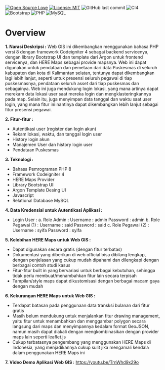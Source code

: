 [![Open Source Love](https://badges.frapsoft.com/os/v1/open-source.svg?style=flat)](https://github.com/ellerbrock/open-source-badges/)
[![License: MIT](https://img.shields.io/badge/License-MIT-green.svg)](https://opensource.org/licenses/MIT)
![GitHub last commit](https://img.shields.io/github/last-commit/devancakra/Web-Pendaftaran-Codeigniter4-Sederhana)
![CI4](https://img.shields.io/badge/-Codeigniter4-black?style=flat&logo=Codeigniter)
![Bootstrap](https://img.shields.io/badge/-Bootstrap-purple.svg?&logo=bootstrap&logoColor=white)
![PHP](https://img.shields.io/badge/-PHP-grey.svg?&logo=PHP&logoColor=white)
![MySQL](https://img.shields.io/badge/-MySQL-blue.svg?style=flat&logo=mysql&logoColor=white)

# Overview

**1.	Narasi Deskripsi :**
Web GIS ini dikembangkan menggunakan bahasa PHP versi 8 dengan framework Codeigniter 4 sebagai backend servicenya, dengan library Bootstrap UI dan template dari Argon untuk frontend servicenya, dan HERE Maps sebagai provide mapsnya. Web ini dapat digunakan untuk pendataan dan pemetaan dari data Puskesmas di seluruh kabupaten dan kota di Kalimantan selatan, tentunya dapat dikembangkan lagi lebih lanjut, seperti untuk presensi seluruh pegawai di tiap puskesmasnya, pendataan seluruh asset dari tiap puskesmas dan sebagainya. Web ini juga mendukung login lokasi, yang mana artinya dapat merekam data lokasi user saat mereka login dan mengklasteringkannya pada map. Selain itu, juga menyimpan data tanggal dan waktu saat user login, yang mana fitur ini nantinya dapat dikembangkan lebih lanjut sebagai fitur presensi pegawai.


**2.	Fitur-fitur :**
-	Autentikasi user (register dan login akun)
-	Rekam lokasi, waktu, dan tanggal login user
-	History login akun
-	Manajemen User dan history login user
-	Pendataan Puskesmas


**3.	Teknologi :**
-	Bahasa Pemrograman PHP 8
-	Framework Codeigniter 4
-	HERE Maps Provider
-	Library Bootstrap UI
-	Argon Template Desing UI
-	Javascript
-	Relational Database MySQL


**4.	Data Kredensial untuk Autentikasi Aplikasi :**
-	Login User :
a.	Role Admin :
Username : admin
Password : admin
b.	Role Pegawai (1) :
Username : said
Password : said
c.	Role Pegawai (2) :
Username : syifa
Password : syifa


**5.	Kelebihan HERE Maps untuk Web GIS :**
-	Dapat digunakan secara gratis (dengan fitur terbatas)
-	Dokumentasi yang diberikan di web official bisa dibilang lengkap, dengan penjelasan yang cukup mudah dipahami dan dilengkapi dengan berbagai contoh studi kasus
-	Fitur-fitur built in yang bervariasi untuk berbagai kebutuhan, sehingga tidak perlu membuat/menambahkan fitur lain secara terpisah
-	Tampilan/style maps dapat dikustomisasi dengan berbagai macam gaya dengan mudah


**6.	Kekurangan HERE Maps untuk Web GIS :**
-	Terdapat batasan pada penggunaan data transksi bulanan dari fitur gratis
-	Masih belum mendukung untuk menjalankan fitur drawing management, yaitu fitur untuk menambahkan dan menggambar polygon secara langsung dari maps dan menyimpannya kedalam format GeoJSON, namun masih dapat diakali dengan mengkombinasikan dengan provider maps lain seperti leaflet.js
-	Cukup terbatasnya pengembang yang menggunakan HERE Maps di Indonesia, yang menjadikannya cukup sulit jika mengamali kendala dalam penggunakan HERE Maps ini


**7.	Video Demo Aplikasi Web GIS :**
https://youtu.be/TrnWhd9x29o
